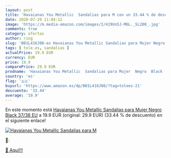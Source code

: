 ```yaml
---
layout: post
title: 'Havaianas You Metallic  Sandalias para M con un 33.44 % de descuento'
date: 2020-07-29 11:04:12
image: 'https://m.media-amazon.com/images/I/419Un5J-M6L._SL200_.jpg'
comments: true
category: ofertas
author: ring
slug: 'B01L416J08-es Havaianas You Metallic Sandalias para Mujer Negro Black...'
tags: [ tole.es, sandalias ]
actualPrice: 19.9 EUR
currency: EUR
price: 19.9
comparePrice: 29.9 EUR
prodname: 'Havaianas You Metallic  Sandalias para Mujer  Negro  Black   37/38 EU'
country: 'es'
flag: '🇪🇸'
buyurl: 'https://www.amazon.es/dp/B01L416J08/?tag=tolees-21'
descuento: '33.44'
average: '19.9'
---
```


En este momento está [Havaianas You Metallic  Sandalias para Mujer  Negro  Black   37/38 EU](https://www.amazon.es/dp/B01L416J08/?tag=tolees-21) a 19.9 EUR (original: 29.9 EUR) (33.44 %  de descuento) en el siguiente enlace!

[![Havaianas You Metallic  Sandalias para M](https://m.media-amazon.com/images/I/419Un5J-M6L._SL200_.jpg)](https://www.amazon.es/dp/B01L416J08/?tag=tolees-21)

🔎:


[🛒 Aquí!!!](https://www.amazon.es/dp/B01L416J08/?tag=tolees-21)
